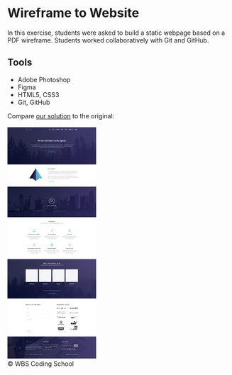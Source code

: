 # Wireframe to Website 
 
In this exercise, students were asked to build a static webpage based on a PDF wireframe. Students worked collaboratively with Git and GitHub. 

## Tools

* Adobe Photoshop
* Figma
* HTML5, CSS3
* Git, GitHub

Compare <a href="https://videlicet.github.io/STUDY-PROJECT_Wireframe-to-Website/" target="_blacnk">our solution<a> to the original:<br><br>
<img src="./assets/wireframe.png " width="200" alt="original wireframe" /><br>
&copy; WBS Coding School
